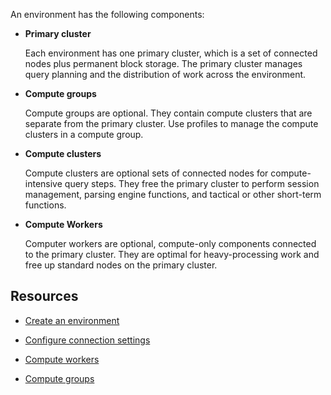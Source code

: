 An environment has the following components:

-   **Primary cluster**

    Each environment has one primary cluster, which is a set of connected nodes plus permanent block storage. The primary cluster manages query planning and the distribution of work across the environment.


-   **Compute groups**

    Compute groups are optional. They contain compute clusters that are separate from the primary cluster. Use profiles to manage the compute clusters in a compute group.


-   **Compute clusters**

    Compute clusters are optional sets of connected nodes for compute-intensive query steps. They free the primary cluster to perform session management, parsing engine functions, and tactical or other short-term functions.


-   **Compute Workers**

    Computer workers are optional, compute-only components connected to the primary cluster. They are optimal for heavy-processing work and free up standard nodes on the primary cluster.


## Resources


-   [Create an environment](qiv1640281527006.md)


-   [Configure connection settings](laq1640280582810.md)


-   [Compute workers](lyi1662583368110.md)


-   [Compute groups](mqu1640280532737.md)


